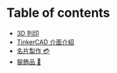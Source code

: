 # Table of contents

* [3D 列印](README.md)
* [TinkerCAD 介面介紹](interface.md)
* [名片製作 💳](card.md)
* [裝飾品 👑](decoration.md)

